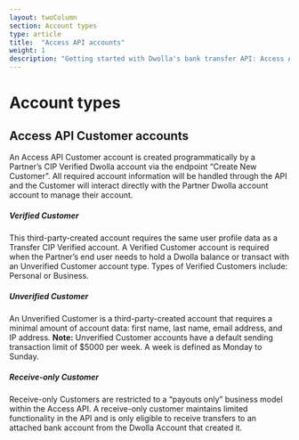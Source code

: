 ```yaml
---
layout: twoColumn
section: Account types
type: article
title:  "Access API accounts"
weight: 1
description: "Getting started with Dwolla's bank transfer API: Access API accounts."
---
```


# Account types

## Access API Customer accounts

An Access API Customer account is created programmatically by a Partner’s CIP Verified Dwolla account via the endpoint “Create New Customer”. All required account information will be handled through the API and the Customer will interact directly with the Partner Dwolla account account to manage their account.

##### Verified Customer

This third-party-created account requires the same user profile data as a Transfer CIP Verified account. A Verified Customer account is required when the Partner’s end user needs to hold a Dwolla balance or transact with an Unverified Customer account type. Types of Verified Customers include: Personal or Business. 

##### Unverified Customer

An Unverified Customer is a third-party-created account that requires a minimal amount of account data: first name, last name, email address, and IP address. **Note:** Unverified Customer accounts have a default sending transaction limit of $5000 per week. A week is defined as Monday to Sunday.

##### Receive-only Customer

Receive-only Customers are restricted to a “payouts only” business model within the Access API. A receive-only customer maintains limited functionality in the API and is only eligible to receive transfers to an attached bank account from the Dwolla Account that created it.
